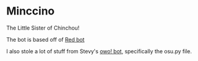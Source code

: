 # Minccino
The Little Sister of Chinchou!

The bot is based off of [Red bot](https://github.com/Cog-Creators/Red-DiscordBot)

I also stole a lot of stuff from Stevy's [owo! bot](https://github.com/AznStevy/owo), specifically the osu.py file. 
